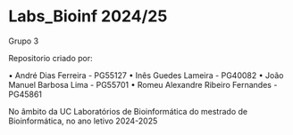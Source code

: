 # Labs_Bioinf 2024/25
Grupo 3

Repositorio criado por:

  •	André Dias Ferreira - PG55127
  •	Inês Guedes Lameira - PG40082
  •	João Manuel Barbosa Lima - PG55701
  •	Romeu Alexandre Ribeiro Fernandes - PG45861

No âmbito da UC Laboratórios de Bioinformática do mestrado de Bioinformática, no ano letivo 2024-2025

